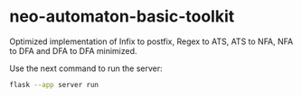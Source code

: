 # neo-automaton-basic-toolkit
Optimized implementation of Infix to postfix, Regex to ATS, ATS to NFA, NFA to DFA and DFA to DFA minimized.

Use the next command to run the server:

```bash
flask --app server run
```